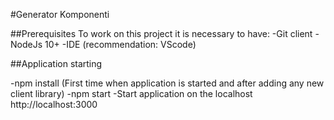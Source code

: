 #Generator Komponenti

##Prerequisites
To work on this project it is necessary to have:
-Git client
-NodeJs 10+
-IDE (recommendation: VScode)

##Application starting

-npm install (First time when application is started and after adding any new client library)
-npm start
-Start application on the localhost http://localhost:3000
